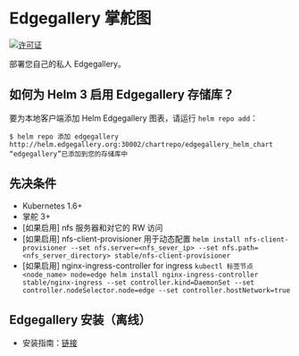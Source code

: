 # Edgegallery 掌舵图
[![许可证](https://img.shields.io/badge/License-Apache%202.0-blue.svg)](https://opensource.org/licenses/Apache-2.0)

部署您自己的私人 Edgegallery。

## 如何为 Helm 3 启用 Edgegallery 存储库？

要为本地客户端添加 Helm Edgegallery 图表，请运行 `helm repo add`：

``
$ helm repo 添加 edgegallery http://helm.edgegallery.org:30002/chartrepo/edgegallery_helm_chart
“edgegallery”已添加到您的存储库中
``

## 先决条件
* Kubernetes 1.6+
* 掌舵 3+
* [如果启用] nfs 服务器和对它的 RW 访问
* [如果启用] nfs-client-provisioner 用于动态配置
``
helm install nfs-client-provisioner --set nfs.server=<nfs_sever_ip> --set nfs.path=<nfs_server_directory> stable/nfs-client-provisioner
``
* [如果启用] nginx-ingress-controller for ingress
``
kubectl 标签节点 <node_name> node=edge
helm install nginx-ingress-controller stable/nginx-ingress --set controller.kind=DaemonSet --set controller.nodeSelector.node=edge --set controller.hostNetwork=true
``
## Edgegallery 安装（离线）
* 安装指南：[链接](https://gitee.com/edgegallery/installer/blob/Release-v1.5/ansible_install/README-cn.md)